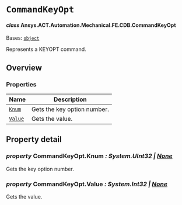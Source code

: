 # `CommandKeyOpt`

<a id="ansys.mechanical.stubs.v242.Ansys.ACT.Automation.Mechanical.FE.CDB.CommandKeyOpt"></a>

#### *class* Ansys.ACT.Automation.Mechanical.FE.CDB.CommandKeyOpt

Bases: [`object`](https://docs.python.org/3/library/functions.html#object)

Represents a KEYOPT command.

<!-- !! processed by numpydoc !! -->

<a id="overview"></a>

## Overview

### Properties

| Name | Description |
|---------------------------------|-------------------------------|
| [`Knum`](#CommandKeyOpt.Knum)   | Gets the key option number.   |
| [`Value`](#CommandKeyOpt.Value) | Gets the value.               |

<a id="property-detail"></a>

## Property detail

<a id="CommandKeyOpt.Knum"></a>

### *property* CommandKeyOpt.Knum *: System.UInt32 | [None](https://docs.python.org/3/library/constants.html#None)*

Gets the key option number.

<!-- !! processed by numpydoc !! -->

<a id="CommandKeyOpt.Value"></a>

### *property* CommandKeyOpt.Value *: System.Int32 | [None](https://docs.python.org/3/library/constants.html#None)*

Gets the value.

<!-- !! processed by numpydoc !! -->

